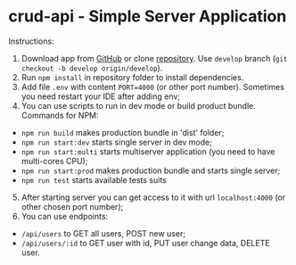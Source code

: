# crud-api - Simple Server Application

Instructions:
1. Download app from [GitHub](https://github.com/AleksGF/crud-api) or clone [repository](https://github.com/AleksGF/crud-api.git). Use `develop` branch (`git checkout -b develop origin/develop`).
2. Run `npm install` in repository folder to install dependencies.
3. Add file `.env` with content `PORT=4000` (or other port number). Sometimes you need restart your IDE after adding env;
4. You can use scripts to run in dev mode or build product bundle. Commands for NPM:
- `npm run build` makes production bundle in 'dist' folder;
- `npm run start:dev` starts single server in dev mode;
- `npm run start:multi` starts multiserver application (you need to have multi-cores CPU);
- `npm run start:prod` makes production bundle and starts single server;
- `npm run test` starts available tests suits
5. After starting server you can get access to it with url `localhost:4000` (or other chosen port number);
6. You can use endpoints:
- `/api/users` to GET all users, POST new user;
- `/api/users/:id` to GET user with id, PUT user change data, DELETE user.
